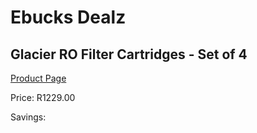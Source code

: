 
# Ebucks Dealz
## Glacier RO Filter Cartridges - Set of 4
[Product Page](https://www.ebucks.com/web/shop/productSelected.do?prodId=522992708&catId=704989856)

Price: R1229.00

Savings: 


	